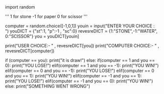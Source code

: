 import random

''' 1 for stone 
    -1 for paper
    0 for scissor '''

computer = random.choice([-1,0,1])
youin = input("ENTER YOUR CHOICE : ")
youDICT = {"st":1, "p":-1 , "sc":0}
revesreDICT = {1:"STONE",-1:"WATER", 0:"SCISSOR"}
you = youDICT[youin]

print("USER CHOICE:- " , revesreDICT[you])
print("COMPUTER CHOICE:- " , revesreDICT[computer])


if (computer == you):
    print("it is draw!")
else:
    if(computer == 1 and you == 0):
        print("YOU LOSE!")
    elif(computer == 1 and you == -1):
        print("YOU WIN!")
    elif(computer == 0 and you == -1):
        print("YOU LOSE!")
    elif(computer == 0 and you == 1):
        print("YOU WIN!")
    elif(computer == -1 and you == 1):
        print("YOU LOSE!")
    elif(computer == -1 and you == 0):
        print("YOU WIN!")
    else:
        print("SOMETHING WENT WRONG")
